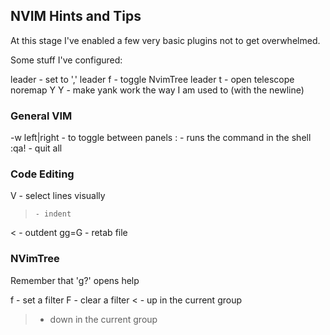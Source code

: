 ## NVIM Hints and Tips

At this stage I've enabled a few very basic plugins not to get overwhelmed.

Some stuff I've configured:

leader      - set to ','
leader f    - toggle NvimTree
leader t    - open telescope
noremap Y Y - make yank work the way I am used to (with the newline)

### General VIM

<ctrl>-w left|right   - to toggle between panels
: <cmd>               - runs the command in the shell
:qa!                  - quit all

### Code Editing

V     - select lines visually
>     - indent
<     - outdent
gg=G  - retab file

### NVimTree

Remember that 'g?' opens help

f - set a filter
F - clear a filter
< - up in the current group
> - down in the current group
